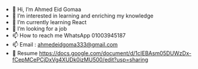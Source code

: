 - 👋 Hi, I’m Ahmed Eid Gomaa
- 👀 I’m interested in learning and enriching my knowledge
- 🌱 I’m currently learning React
- 💞️ I’m looking for a job
- 📫 How to reach me WhatsApp 01003945187
- 📫 Email : ahmedeidgoma333@gmail.com
- 👋 Resume https://docs.google.com/document/d/1cIEBAsm05DUWzDx-fCepMCePCjDxVg4XUDk0izMU500/edit?usp=sharing
<!---
ahmedeid533/ahmedeid533 is a ✨ special ✨ repository because its `README.md` (this file) appears on your GitHub profile.
You can click the Preview link to take a look at your changes.
--->
